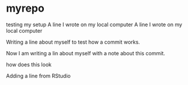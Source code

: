 # myrepo
testing my setup
A line I wrote on my local computer
A line I wrote on my local computer

Writing a line about myself to test how a commit works. 

Now I am writing a lin about myself with a note about this commit. 

how does this look

Adding a line from RStudio